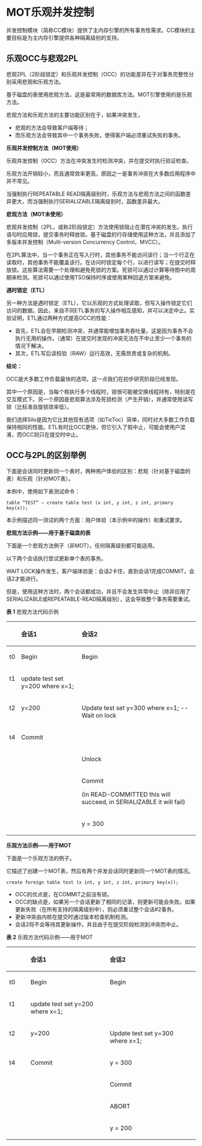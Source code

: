 # MOT乐观并发控制<a name="ZH-CN_TOPIC_0280525159"></a>

并发控制模块（简称CC模块）提供了主内存引擎的所有事务性需求。CC模块的主要目标是为主内存引擎提供各种隔离级别的支持。

## 乐观OCC与悲观2PL<a name="section48860244"></a>

悲观2PL（2阶段锁定）和乐观并发控制（OCC）的功能差异在于对事务完整性分别采用悲观和乐观方法。

基于磁盘的表使用悲观方法，这是最常用的数据库方法。MOT引擎使用的是乐观方法。

悲观方法和乐观方法的主要功能区别在于，如果冲突发生，

-   悲观的方法会导致客户端等待；
-   而乐观方法会导致其中一个事务失败，使得客户端必须重试失败的事务。

**乐观并发控制方法（MOT使用）**

乐观并发控制（OCC）方法在冲突发生时检测冲突，并在提交时执行验证检查。

乐观方法开销较小，而且通常效率更高，原因之一是事务冲突在大多数应用程序中并不常见。

当强制执行REPEATABLE READ隔离级别时，乐观方法与悲观方法之间的函数差异更大，而当强制执行SERIALIZABLE隔离级别时，函数差异最大。

**悲观方法（MOT未使用）**

悲观并发控制（2PL，或称2阶段锁定）方法使用锁阻止在潜在冲突的发生。执行语句时应用锁，提交事务时释放锁。基于磁盘的行存储使用这种方法，并且添加了多版本并发控制（Multi-version Concurrency Control，MVCC）。

在2PL算法中，当一个事务正在写入行时，其他事务不能访问该行；当一个行正在读取时，其他事务不能覆盖该行。在访问时锁定每个行，以进行读写；在提交时释放锁。这些算法需要一个处理和避免死锁的方案。死锁可以通过计算等待图中的周期来检测。死锁可以通过使用TSO保持时序或使用某种回退方案来避免。

**遇时锁定（ETL）**

另一种方法是遇时锁定（ETL），它以乐观的方式处理读取，但写入操作锁定它们访问的数据。因此，来自不同ETL事务的写入操作相互感知，并可以决定中止。实验证明，ETL通过两种方式提高OCC的性能：

-   首先，ETL会在早期检测冲突，并通常能增加事务吞吐量。这是因为事务不会执行无用的操作。（通常）在提交时发现的冲突无法在不中止至少一个事务的情况下解决。
-   其次，ETL写后读校验（RAW）运行高效，无需昂贵或复杂的机制。

**结论：**

OCC是大多数工作负载最快的选项。这一点我们在初步研究阶段已经发现。

其中一个原因是，当每个核执行多个线程时，锁很可能被交换线程持有，特别是在交互模式下。另一个原因是悲观算法涉及死锁检测（产生开销），并通常使用读写锁（比标准自旋锁效率低）。

我们选择Silo是因为它比其他现有选项（如TicToc）简单，同时对大多数工作负载保持相同的性能。ETL有时比OCC更快，但它引入了假中止，可能会使用户混淆，而OCC则只在提交时中止。

## OCC与2PL的区别举例<a name="section37089017"></a>

下面是会话同时更新同一个表时，两种用户体验的区别：悲观（针对基于磁盘的表）和乐观（针对MOT表）。

本例中，使用如下表测试命令：

```
table “TEST” – create table test (x int, y int, z int, primary key(x));
```

本示例描述同一测试的两个方面：用户体验（本示例中的操作）和重试要求。

**悲观方法示例——用于基于磁盘的表**

下面是一个悲观方法例子（非MOT）。任何隔离级别都可能适用。

以下两个会话执行尝试更新单个表的事务。

WAIT LOCK操作发生，客户端体验是：会话2卡住，直到会话1完成COMMIT，会话2才能进行。

但是，使用这种方法时，两个会话都成功，并且不会发生异常中止（除非应用了SERIALIZABLE或REPEATABLE-READ隔离级别），这会导致整个事务需要重试。

**表 1**  悲观方法代码示例

<a name="table38422929"></a>
<table><thead align="left"><tr id="row697534"><th class="cellrowborder" valign="top" width="5.05050505050505%" id="mcps1.2.4.1.1">&nbsp;&nbsp;</th>
<th class="cellrowborder" valign="top" width="32.323232323232325%" id="mcps1.2.4.1.2"><p id="p13119782"><a name="p13119782"></a><a name="p13119782"></a>会话1</p>
</th>
<th class="cellrowborder" valign="top" width="62.62626262626263%" id="mcps1.2.4.1.3"><p id="p56069431"><a name="p56069431"></a><a name="p56069431"></a>会话2</p>
</th>
</tr>
</thead>
<tbody><tr id="row45330064"><td class="cellrowborder" valign="top" width="5.05050505050505%" headers="mcps1.2.4.1.1 "><p id="p47856602"><a name="p47856602"></a><a name="p47856602"></a>t0</p>
</td>
<td class="cellrowborder" valign="top" width="32.323232323232325%" headers="mcps1.2.4.1.2 "><p id="p51179581"><a name="p51179581"></a><a name="p51179581"></a>Begin</p>
</td>
<td class="cellrowborder" valign="top" width="62.62626262626263%" headers="mcps1.2.4.1.3 "><p id="p51905376"><a name="p51905376"></a><a name="p51905376"></a>Begin</p>
</td>
</tr>
<tr id="row64495201"><td class="cellrowborder" valign="top" width="5.05050505050505%" headers="mcps1.2.4.1.1 "><p id="p56728775"><a name="p56728775"></a><a name="p56728775"></a>t1</p>
</td>
<td class="cellrowborder" valign="top" width="32.323232323232325%" headers="mcps1.2.4.1.2 "><p id="p31628099"><a name="p31628099"></a><a name="p31628099"></a>update test set y=200 where x=1;</p>
</td>
<td class="cellrowborder" valign="top" width="62.62626262626263%" headers="mcps1.2.4.1.3 ">&nbsp;&nbsp;</td>
</tr>
<tr id="row38543888"><td class="cellrowborder" valign="top" width="5.05050505050505%" headers="mcps1.2.4.1.1 "><p id="p35047246"><a name="p35047246"></a><a name="p35047246"></a>t2</p>
</td>
<td class="cellrowborder" valign="top" width="32.323232323232325%" headers="mcps1.2.4.1.2 "><p id="p20254652"><a name="p20254652"></a><a name="p20254652"></a>y=200</p>
</td>
<td class="cellrowborder" valign="top" width="62.62626262626263%" headers="mcps1.2.4.1.3 "><p id="p30014082"><a name="p30014082"></a><a name="p30014082"></a>Update test set y=300 where x=1; -- Wait on lock</p>
</td>
</tr>
<tr id="row1691286"><td class="cellrowborder" valign="top" width="5.05050505050505%" headers="mcps1.2.4.1.1 "><p id="p2776468"><a name="p2776468"></a><a name="p2776468"></a>t4</p>
</td>
<td class="cellrowborder" valign="top" width="32.323232323232325%" headers="mcps1.2.4.1.2 "><p id="p23567359"><a name="p23567359"></a><a name="p23567359"></a>Commit</p>
</td>
<td class="cellrowborder" valign="top" width="62.62626262626263%" headers="mcps1.2.4.1.3 ">&nbsp;&nbsp;</td>
</tr>
<tr id="row735665"><td class="cellrowborder" valign="top" width="5.05050505050505%" headers="mcps1.2.4.1.1 ">&nbsp;&nbsp;</td>
<td class="cellrowborder" valign="top" width="32.323232323232325%" headers="mcps1.2.4.1.2 ">&nbsp;&nbsp;</td>
<td class="cellrowborder" valign="top" width="62.62626262626263%" headers="mcps1.2.4.1.3 "><p id="p53469629"><a name="p53469629"></a><a name="p53469629"></a>Unlock</p>
</td>
</tr>
<tr id="row11464615"><td class="cellrowborder" valign="top" width="5.05050505050505%" headers="mcps1.2.4.1.1 ">&nbsp;&nbsp;</td>
<td class="cellrowborder" valign="top" width="32.323232323232325%" headers="mcps1.2.4.1.2 ">&nbsp;&nbsp;</td>
<td class="cellrowborder" valign="top" width="62.62626262626263%" headers="mcps1.2.4.1.3 "><p id="p20322390"><a name="p20322390"></a><a name="p20322390"></a>Commit</p>
<p id="p48683785"><a name="p48683785"></a><a name="p48683785"></a>(in READ-COMMITTED this will succeed, in SERIALIZABLE it will fail)</p>
</td>
</tr>
<tr id="row35500889"><td class="cellrowborder" valign="top" width="5.05050505050505%" headers="mcps1.2.4.1.1 ">&nbsp;&nbsp;</td>
<td class="cellrowborder" valign="top" width="32.323232323232325%" headers="mcps1.2.4.1.2 ">&nbsp;&nbsp;</td>
<td class="cellrowborder" valign="top" width="62.62626262626263%" headers="mcps1.2.4.1.3 "><p id="p44895854"><a name="p44895854"></a><a name="p44895854"></a>y = 300</p>
</td>
</tr>
</tbody>
</table>

**乐观方法示例——用于MOT**

下面是一个乐观方法的例子。

它描述了创建一个MOT表，然后有两个并发会话同时更新同一个MOT表的情况。

```
create foreign table test (x int, y int, z int, primary key(x));
```

-   OCC的优点是，在COMMIT之前没有锁。
-   OCC的缺点是，如果另一个会话更新了相同的记录，则更新可能会失败。如果更新失败（在所有支持的隔离级别中），则必须重试整个会话\#2事务。
-   更新冲突由内核在提交时通过版本检查机制检测。
-   会话2将不会等待其更新操作，并且由于在提交阶段检测到冲突而中止。

**表 2**  乐观方法代码示例——用于MOT

<a name="table55018171"></a>
<table><thead align="left"><tr id="row46055710"><th class="cellrowborder" valign="top" width="11.224489795918368%" id="mcps1.2.4.1.1">&nbsp;&nbsp;</th>
<th class="cellrowborder" valign="top" width="41.83673469387755%" id="mcps1.2.4.1.2"><p id="p47410670"><a name="p47410670"></a><a name="p47410670"></a>会话1</p>
</th>
<th class="cellrowborder" valign="top" width="46.93877551020408%" id="mcps1.2.4.1.3"><p id="p15059044"><a name="p15059044"></a><a name="p15059044"></a>会话2</p>
</th>
</tr>
</thead>
<tbody><tr id="row11823088"><td class="cellrowborder" valign="top" width="11.224489795918368%" headers="mcps1.2.4.1.1 "><p id="p18146039"><a name="p18146039"></a><a name="p18146039"></a>t0</p>
</td>
<td class="cellrowborder" valign="top" width="41.83673469387755%" headers="mcps1.2.4.1.2 "><p id="p60543075"><a name="p60543075"></a><a name="p60543075"></a>Begin</p>
</td>
<td class="cellrowborder" valign="top" width="46.93877551020408%" headers="mcps1.2.4.1.3 "><p id="p5042076"><a name="p5042076"></a><a name="p5042076"></a>Begin</p>
</td>
</tr>
<tr id="row45378689"><td class="cellrowborder" valign="top" width="11.224489795918368%" headers="mcps1.2.4.1.1 "><p id="p51795159"><a name="p51795159"></a><a name="p51795159"></a>t1</p>
</td>
<td class="cellrowborder" valign="top" width="41.83673469387755%" headers="mcps1.2.4.1.2 "><p id="p34658350"><a name="p34658350"></a><a name="p34658350"></a>update test set y=200 where x=1;</p>
</td>
<td class="cellrowborder" valign="top" width="46.93877551020408%" headers="mcps1.2.4.1.3 ">&nbsp;&nbsp;</td>
</tr>
<tr id="row33004572"><td class="cellrowborder" valign="top" width="11.224489795918368%" headers="mcps1.2.4.1.1 "><p id="p56124651"><a name="p56124651"></a><a name="p56124651"></a>t2</p>
</td>
<td class="cellrowborder" valign="top" width="41.83673469387755%" headers="mcps1.2.4.1.2 "><p id="p49802871"><a name="p49802871"></a><a name="p49802871"></a>y=200</p>
</td>
<td class="cellrowborder" valign="top" width="46.93877551020408%" headers="mcps1.2.4.1.3 "><p id="p7500711"><a name="p7500711"></a><a name="p7500711"></a>Update test set y=300 where x=1;</p>
</td>
</tr>
<tr id="row397536"><td class="cellrowborder" valign="top" width="11.224489795918368%" headers="mcps1.2.4.1.1 "><p id="p32200450"><a name="p32200450"></a><a name="p32200450"></a>t4</p>
</td>
<td class="cellrowborder" valign="top" width="41.83673469387755%" headers="mcps1.2.4.1.2 "><p id="p58099644"><a name="p58099644"></a><a name="p58099644"></a>Commit</p>
</td>
<td class="cellrowborder" valign="top" width="46.93877551020408%" headers="mcps1.2.4.1.3 "><p id="p8450743"><a name="p8450743"></a><a name="p8450743"></a>y = 300</p>
</td>
</tr>
<tr id="row8947828"><td class="cellrowborder" valign="top" width="11.224489795918368%" headers="mcps1.2.4.1.1 ">&nbsp;&nbsp;</td>
<td class="cellrowborder" valign="top" width="41.83673469387755%" headers="mcps1.2.4.1.2 ">&nbsp;&nbsp;</td>
<td class="cellrowborder" valign="top" width="46.93877551020408%" headers="mcps1.2.4.1.3 "><p id="p43191062"><a name="p43191062"></a><a name="p43191062"></a>Commit</p>
</td>
</tr>
<tr id="row53175240"><td class="cellrowborder" valign="top" width="11.224489795918368%" headers="mcps1.2.4.1.1 ">&nbsp;&nbsp;</td>
<td class="cellrowborder" valign="top" width="41.83673469387755%" headers="mcps1.2.4.1.2 ">&nbsp;&nbsp;</td>
<td class="cellrowborder" valign="top" width="46.93877551020408%" headers="mcps1.2.4.1.3 "><p id="p27341505"><a name="p27341505"></a><a name="p27341505"></a>ABORT</p>
</td>
</tr>
<tr id="row44746961"><td class="cellrowborder" valign="top" width="11.224489795918368%" headers="mcps1.2.4.1.1 ">&nbsp;&nbsp;</td>
<td class="cellrowborder" valign="top" width="41.83673469387755%" headers="mcps1.2.4.1.2 ">&nbsp;&nbsp;</td>
<td class="cellrowborder" valign="top" width="46.93877551020408%" headers="mcps1.2.4.1.3 "><p id="p8664129"><a name="p8664129"></a><a name="p8664129"></a>y = 200</p>
</td>
</tr>
</tbody>
</table>

